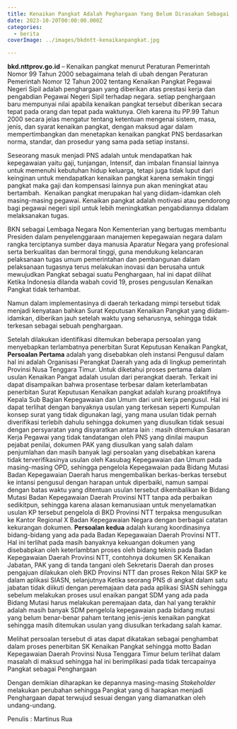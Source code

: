 ```yaml
---
title: Kenaikan Pangkat Adalah Peghargaan Yang Belum Dirasakan Sebagai Pengharagaan
date: 2023-10-20T00:00:00.000Z
categories:
  - berita
coverImage: ../images/bkdntt-kenaikanpangkat.jpg

---
```


**bkd.nttprov.go.id** – Kenaikan pangkat menurut Peraturan Pemerintah Nomor 99 Tahun 2000 sebagaimana telah di ubah dengan Peraturan Pemerintah Nomor 12 Tahun 2002 tentang Kenaikan Pangkat Pegawai Negeri Sipil adalah penghargaan yang diberikan atas prestasi kerja dan pengabdian Pegawai Negeri Sipil terhadap negara. setiap penghargaan baru mempunyai nilai apabila kenaikan pangkat tersebut diberikan secara tepat pada orang dan tepat pada waktunya. Oleh karena itu PP.99 Tahun 2000 secara jelas mengatur tentang ketentuan mengenai sistem, masa, jenis, dan syarat kenaikan pangkat, dengan maksud agar dalam mempertimbangkan dan menetapkan kenaikan pangkat PNS berdasarkan norma, standar, dan prosedur yang sama pada setiap instansi.

Seseorang masuk menjadi PNS adalah untuk mendapatkan hak kepegawaian yaitu gaji, tunjangan, Intensif, dan imbalan finansial lainnya untuk memenuhi kebutuhan hidup keluarga, tetapi juga tidak luput dari keinginan untuk mendapatkan kenaikan pangkat karena semakin tinggi pangkat maka gaji dan kompensasi lainnya pun akan meningkat atau bertambah.  Kenaikan pangkat merupakan hal yang diidam-idamkan oleh masing-masing pegawai. Kenaikan pangkat adalah motivasi atau pendorong bagi pegawai negeri sipil untuk lebih meningkatkan pengabdiannya didalam melaksanakan tugas.

BKN sebagai Lembaga Negara Non Kementerian yang bertugas membantu Presiden dalam penyelenggaraan manajemen kepegawaian negara dalam rangka terciptanya sumber daya manusia Aparatur Negara yang profesional serta berkualitas dan bermoral tinggi, guna mendukung kelancaran pelaksanaan tugas umum pemerintahan dan pembangunan dalam pelaksanaan tugasnya terus melakukan inovasi dan berusaha untuk mewujudkan Pangkat sebagai suatu Penghargaan, hal ini dapat dilihat Ketika Indonesia dilanda wabah covid 19, proses pengusulan Kenaikan Pangkat tidak terhambat.

Namun dalam implementasinya di daerah terkadang mimpi tersebut tidak menjadi kenyataan bahkan Surat Keputusan Kenaikan Pangkat yang diidam-idamkan, diberikan jauh setelah waktu yang seharusnya, sehingga tidak terkesan sebagai sebuah penghargaan.

Setelah dilakukan identifikasi ditemukan beberapa persoalan yang menyebapkan terlambatnya penerbitan Surat Keputusan Kenaikan Pangkat, **Persoalan Pertama** adalah yang disebabkan oleh instansi Pengusul dalam hal ini adalah Organisasi Perangkat Daerah yang ada di lingkup pemerintah Provinsi Nusa Tenggara Timur. Untuk diketahui proses pertama dalam usulan Kenaikan Pangat adalah usulan dari perangkat daerah. Terkait ini dapat disampaikan bahwa prosentase terbesar dalam keterlambatan penerbitan Surat Keputusan Kenaikan pangkat adalah kurang proaktifnya Kepala Sub Bagian Kepegawaian dan Umum dari unit kerja pengusul. Hal ini dapat terlihat dengan banyaknya usulan yang terkesan seperti Kumpulan konsep surat yang tidak digunakan lagi, yang mana usulan tidak pernah diverifikasi terlebih dahulu sehingga dokumen yang diusulkan tidak sesuai dengan persyaratan yang disyaratkan antara lain : masih ditemukan Sasaran Kerja Pegawai yang tidak tandatangan oleh PNS yang dinilai maupun pejabat penilai, dokumen PAK yang diusulkan yang salah dalam penjumlahan dan masih banyak lagi persoalan yang disebabkan karena tidak terverifikasinya usulan oleh Kasubag Kepegawaian dan Umum pada masing-masing OPD, sehingga pengelola Kepegawaian pada Bidang Mutasi Badan Kepegawaian Daerah harus mengembalikan berkas-berkas tersebut ke intansi pengusul dengan harapan untuk diperbaiki, namun sampai dengan batas waktu yang ditentuan usulan tersebut dikembalikan ke Bidang Mutasi Badan Kepegawaian Daerah Provinsi NTT tanpa ada perbaikan sedikitpun, sehingga karena alasan kemanusiaan untuk menyelamatkan usulan KP tersebut pengelola di BKD Provinsi NTT terpaksa mengusulkan ke Kantor Regional X Badan Kepegawaian Negara dengan berbagai catatan kekurangan dokumen. **Persoalan kedua** adalah kurang koordinasinya bidang-bidang yang ada pada Badan Kepegawaian Daerah Provinsi NTT. Hal ini terlihat pada masih banyaknya kekuangan dokumen yang disebabpkan oleh keterlambtan proses oleh bidang teknis pada Badan Kepegawaian Daerah Provinsi NTT, contohnya dokumen SK Kenaikan Jabatan, PAK yang di tanda tangani oleh Sekretaris Daerah dan proses pengajuan dilakukan oleh BKD Provinsi NTT dan proses Rekon Nilai SKP ke dalam aplikasi SIASN, selanjutnya Ketika seorang PNS di angkat dalam satu jabatan tidak diikuti dengan peremajaan data pada aplikasi SIASN sehingga sebelum melakukan proses usul enaikan pangat SDM yang ada pada Bidang Mutasi harus melakukan peremajaan data, dan hal yang terakhir adalah masih banyak SDM pengelola kepegawaian pada bidang mutasi yang belum benar-benar paham tentang jenis-jenis kenaikan pangkat sehingga masih ditemukan usulan yang diusulkan terkadang salah kamar.

Melihat persoalan tersebut di atas dapat dikatakan sebagai penghambat dalam proses penerbitan SK Kenaikan Pangkat sehingga motto Badan Kepegawaian Daerah Provinsi Nusa Tenggara Timur belum terlihat dalam masalah di maksud sehingga hal ini berimplikasi pada tidak tercapainya Pangkat sebagai Penghargaan

Dengan demikian diharapkan ke depannya masing-masing *Stakeholder* melakukan perubahan sehingga Pangkat yang di harapkan menjadi Penghargaan dapat terwujud sesuai dengan yang diamanatkan oleh undang-undang.

Penulis : Martinus Rua

